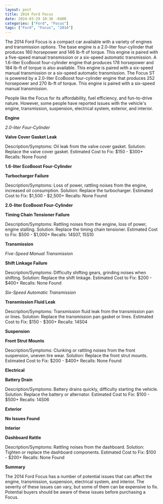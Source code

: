 ```yaml
---
layout: post
title: 2014 Ford Focus
date: 2024-03-29 10:36 -0400
categories: ["Ford", "Focus"]
tags: ["Ford", "Focus", "2014"]
---
```

The 2014 Ford Focus is a compact car available with a variety of engines and transmission options. The base engine is a 2.0-liter four-cylinder that produces 160 horsepower and 146 lb-ft of torque. This engine is paired with a five-speed manual transmission or a six-speed automatic transmission. A 1.6-liter EcoBoost four-cylinder engine that produces 178 horsepower and 184 lb-ft of torque is also available. This engine is paired with a six-speed manual transmission or a six-speed automatic transmission. The Focus ST is powered by a 2.0-liter EcoBoost four-cylinder engine that produces 252 horsepower and 270 lb-ft of torque. This engine is paired with a six-speed manual transmission.

People like the Focus for its affordability, fuel efficiency, and fun-to-drive nature. However, some people have reported issues with the vehicle's engine, transmission, suspension, electrical system, exterior, and interior.

**Engine**

*2.0-liter Four-Cylinder*

**Valve Cover Gasket Leak**

Description/Symptoms: Oil leak from the valve cover gasket.
Solution: Replace the valve cover gasket.
Estimated Cost to Fix: $150 - $300+
Recalls: None Found

**1.6-liter EcoBoost Four-Cylinder**

**Turbocharger Failure**

Description/Symptoms: Loss of power, rattling noises from the engine, increased oil consumption.
Solution: Replace the turbocharger.
Estimated Cost to Fix: $1,500 - $2,500+
Recalls: None Found

**2.0-liter EcoBoost Four-Cylinder**

**Timing Chain Tensioner Failure**

Description/Symptoms: Rattling noises from the engine, loss of power, engine stalling.
Solution: Replace the timing chain tensioner.
Estimated Cost to Fix: $500 - $1,000+
Recalls: 14S07, 15S10

**Transmission**

*Five-Speed Manual Transmission*

**Shift Linkage Failure**

Description/Symptoms: Difficulty shifting gears, grinding noises when shifting.
Solution: Replace the shift linkage.
Estimated Cost to Fix: $200 - $400+
Recalls: None Found

*Six-Speed Automatic Transmission*

**Transmission Fluid Leak**

Description/Symptoms: Transmission fluid leak from the transmission pan or lines.
Solution: Replace the transmission pan gasket or lines.
Estimated Cost to Fix: $150 - $300+
Recalls: 14S04

**Suspension**

**Front Strut Mounts**

Description/Symptoms: Clunking or rattling noises from the front suspension, uneven tire wear.
Solution: Replace the front strut mounts.
Estimated Cost to Fix: $200 - $400+
Recalls: None Found

**Electrical**

**Battery Drain**

Description/Symptoms: Battery drains quickly, difficulty starting the vehicle.
Solution: Replace the battery or alternator.
Estimated Cost to Fix: $100 - $500+
Recalls: 14S06

**Exterior**

**No Issues Found**

**Interior**

**Dashboard Rattle**

Description/Symptoms: Rattling noises from the dashboard.
Solution: Tighten or replace the dashboard components.
Estimated Cost to Fix: $100 - $200+
Recalls: None Found

**Summary**

The 2014 Ford Focus has a number of potential issues that can affect the engine, transmission, suspension, electrical system, and interior. The severity of these issues can vary, but some of them can be expensive to fix. Potential buyers should be aware of these issues before purchasing a Focus.
